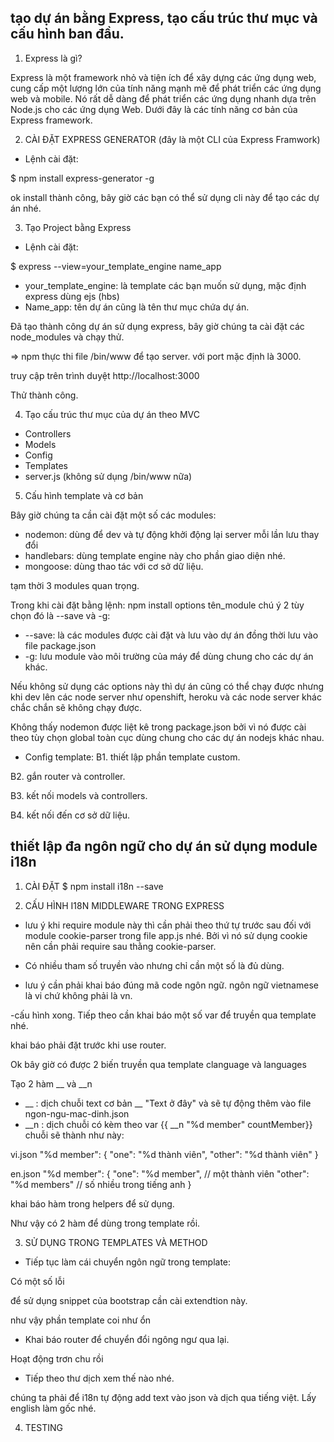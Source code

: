 tạo dự án bằng Express, tạo cấu trúc thư mục và cấu hình ban đầu.
--------------------------------------------------------------------------

1. Express là gì?

Express là một framework nhỏ và tiện ích để xây dựng các ứng dụng web, cung cấp một lượng lớn của tính năng mạnh mẽ để phát triển các ứng dụng web và mobile. Nó rất dễ dàng để phát triển các ứng dụng nhanh dựa trên Node.js cho các ứng dụng Web. Dưới đây là các tính năng cơ bản của Express framework.

2. CÀI ĐẶT EXPRESS GENERATOR (đây là một CLI của Express Framwork)
- Lệnh cài đặt:

$ npm install express-generator -g

ok install thành công, bây giờ các bạn có thể sử dụng cli này để tạo
các dự án nhé.

3. Tạo Project bằng Express
- Lệnh cài đặt:

$ express --view=your_template_engine name_app

- your_template_engine: là template các bạn muốn sử dụng, mặc định
express dùng ejs (hbs)
- Name_app: tên dự án cũng là tên thư mục chứa dự án.

Đã tạo thành công dự án sử dụng express, bây giờ chúng ta cài đặt các
node_modules và chạy thử.

=> npm thực thi file /bin/www để tạo server. với port mặc định là 3000.

truy cập trên trình duyệt http://localhost:3000

Thử thành công.

4. Tạo cấu trúc thư mục của dự án theo MVC

- Controllers
- Models
- Config
- Templates
- server.js (không sử dụng /bin/www nữa)

5. Cấu hình template và cơ bản

Bây giờ chúng ta cần cài đặt một số các modules:

- nodemon: dùng để dev và tự động khởi động lại server mỗi lần lưu thay đổi
- handlebars: dùng template engine này cho phần giao diện nhé.
- mongoose: dùng thao tác với cơ sở dữ liệu.

tạm thời 3 modules quan trọng.

Trong khi cài đặt bằng lệnh: npm install options tên_module chú ý 2 tùy chọn đó là --save và -g:

+ --save: là các modules được cài đặt và lưu vào dự án đồng thời lưu vào file 
package.json
+ -g: lưu module vào môi trường của máy để dùng chung cho các dự án khác.

Nếu không sử dụng các options này thì dự án cũng có thể chạy được nhưng khi
dev lên các node server như openshift, heroku và các node server khác chắc chắn 
sẽ không chạy được.

Không thấy nodemon được liệt kê trong package.json bởi vì nó được 
cài theo tùy chọn global toàn cục dùng chung cho các dự án nodejs khác nhau.

- Config template:
B1. thiết lập phần template custom.

B2. gắn router và controller.

B3. kết nối models và controllers.

B4. kết nối đến cơ sở dữ liệu.

thiết lập đa ngôn ngữ cho dự án sử dụng module i18n
--------------------------------------------------------------------------
1. CÀI ĐẶT
$ npm install i18n --save

2. CẤU HÌNH I18N MIDDLEWARE TRONG EXPRESS

- lưu ý khi require module này thì cần phải theo thứ tự trước sau
đối với module cookie-parser trong file app.js nhé. Bởi vì nó sử dụng cookie
nên cần phải require sau thằng cookie-parser.

- Có nhiều tham số truyền vào nhưng chỉ cần một số là đủ dùng.
- lưu ý cần phải khai báo đúng mã code ngôn ngữ.
ngôn ngữ vietnamese là vi chứ không phải là vn.

-cấu hình xong. Tiếp theo cần khai báo một số 
var để truyền qua template nhé.

khai báo phải đặt trước khi use router.

Ok bây giờ có được 2 biến truyền qua template clanguage và languages

Tạo 2 hàm __ và __n

- __ : dịch chuỗi text cơ bản __ "Text ở đây" và sẽ tự động thêm vào file ngon-ngu-mac-dinh.json
- __n : dịch chuỗi có kèm theo var {{ __n "%d member" countMember}} chuỗi sẽ thành như này:

vi.json
"%d member": {
    "one": "%d thành viên",
    "other": "%d thành viên"
}

en.json
"%d member": {
    "one": "%d member", // một thành viên
    "other": "%d members" // số nhiều trong tiếng anh
}

khai báo hàm trong helpers để sử dụng.

Như vậy có 2 hàm để dùng trong template rồi.

3. SỬ DỤNG TRONG TEMPLATES VÀ METHOD

- Tiếp tục làm cái chuyển ngôn ngữ trong template:

Có một số lỗi

để sử dụng snippet của bootstrap cần cài extendtion này.

như vậy phần template coi như ổn

- Khai báo router để chuyển đổi ngông ngư qua lại.

Hoạt động trơn chu rồi 

- Tiếp theo thư dịch xem thế nào nhé.

chúng ta phải để i18n tự động add text vào json và dịch qua tiếng việt. Lấy english làm gốc nhé.


4. TESTING

